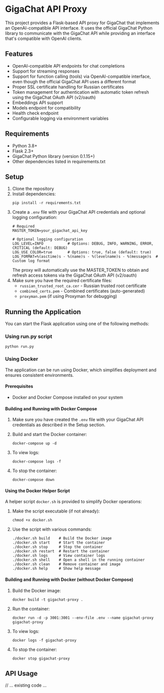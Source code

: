 # GigaChat API Proxy

This project provides a Flask-based API proxy for GigaChat that implements an OpenAI-compatible API interface. It uses the official GigaChat Python library to communicate with the GigaChat API while providing an interface that's compatible with OpenAI clients.

## Features

- OpenAI-compatible API endpoints for chat completions
- Support for streaming responses
- Support for function calling (tools) via OpenAI-compatible interface, even though the official GigaChat API uses a different format
- Proper SSL certificate handling for Russian certificates
- Token management for authentication with automatic token refresh using the GigaChat OAuth API (v2/oauth)
- Embeddings API support
- Models endpoint for compatibility
- Health check endpoint
- Configurable logging via environment variables

## Requirements

- Python 3.8+
- Flask 2.3+
- GigaChat Python library (version 0.1.15+)
- Other dependencies listed in requirements.txt

## Setup

1. Clone the repository
2. Install dependencies:
   ```
   pip install -r requirements.txt
   ```
3. Create a `.env` file with your GigaChat API credentials and optional logging configuration:
   ```
   # Required
   MASTER_TOKEN=your_gigachat_api_key

   # Optional logging configuration
   LOG_LEVEL=INFO           # Options: DEBUG, INFO, WARNING, ERROR, CRITICAL (default: DEBUG)
   LOG_USE_COLOR=true       # Options: true, false (default: true)
   LOG_FORMAT=%(asctime)s - %(name)s - %(levelname)s - %(message)s  # Custom log format
   ```
   The proxy will automatically use the MASTER_TOKEN to obtain and refresh access tokens via the GigaChat OAuth API (v2/oauth)
4. Make sure you have the required certificate files:
   - `russian_trusted_root_ca.cer` - Russian trusted root certificate
   - `combined_certs.pem` - Combined certificates (auto-generated)
   - `proxyman.pem` (if using Proxyman for debugging)

## Running the Application

You can start the Flask application using one of the following methods:

### Using run.py script
```
python run.py
```

### Using Docker

The application can be run using Docker, which simplifies deployment and ensures consistent environments.

#### Prerequisites
- Docker and Docker Compose installed on your system

#### Building and Running with Docker Compose

1. Make sure you have created the `.env` file with your GigaChat API credentials as described in the Setup section.

2. Build and start the Docker container:
   ```
   docker-compose up -d
   ```

3. To view logs:
   ```
   docker-compose logs -f
   ```

4. To stop the container:
   ```
   docker-compose down
   ```

#### Using the Docker Helper Script

A helper script `docker.sh` is provided to simplify Docker operations:

1. Make the script executable (if not already):
   ```
   chmod +x docker.sh
   ```

2. Use the script with various commands:
   ```
   ./docker.sh build    # Build the Docker image
   ./docker.sh start    # Start the container
   ./docker.sh stop     # Stop the container
   ./docker.sh restart  # Restart the container
   ./docker.sh logs     # View container logs
   ./docker.sh shell    # Open a shell in the running container
   ./docker.sh clean    # Remove container and image
   ./docker.sh help     # Show help message
   ```

#### Building and Running with Docker (without Docker Compose)

1. Build the Docker image:
   ```
   docker build -t gigachat-proxy .
   ```

2. Run the container:
   ```
   docker run -d -p 3001:3001 --env-file .env --name gigachat-proxy gigachat-proxy
   ```

3. To view logs:
   ```
   docker logs -f gigachat-proxy
   ```

4. To stop the container:
   ```
   docker stop gigachat-proxy
   ```

## API Usage

// ... existing code ...